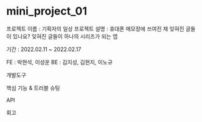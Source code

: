 # mini_project_01

프로젝트 이름 : 기획자의 일상
프로젝트 설명 : 휴대폰 메모장에 쓰여진 채 잊혀진 글들이 있나요? 잊혀진 글들이 하나의 시리즈가 되는 앱

기간 : 2022.02.11 ~ 2022.02.17

FE : 박현석, 이성운 
BE : 김지성, 김현지, 이노규

개발도구

핵심 기능 & 트러블 슈팅

API

회고
